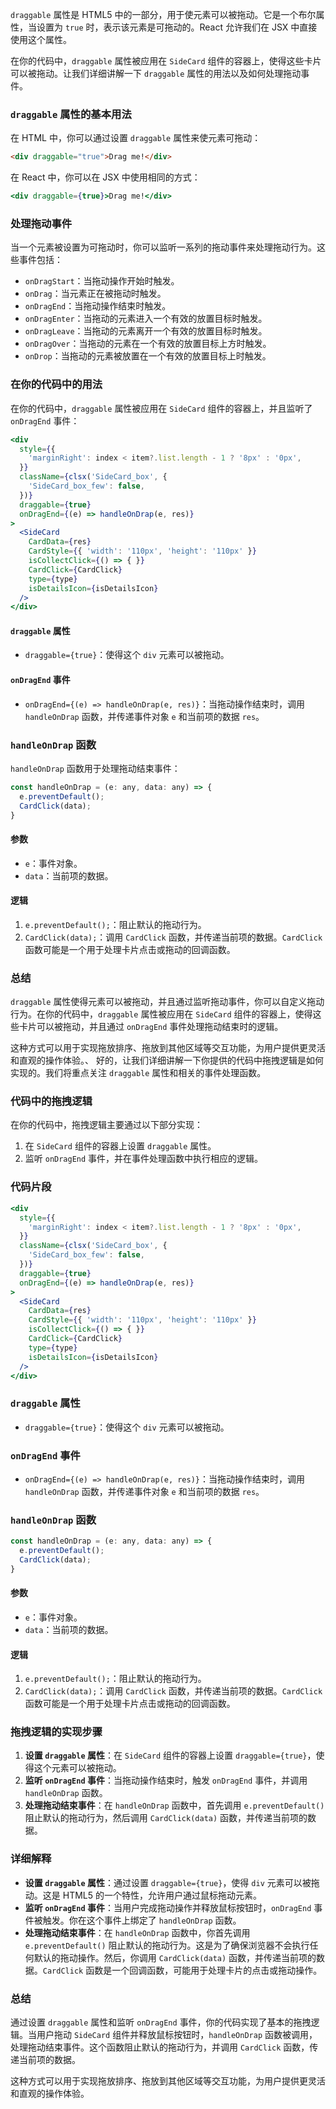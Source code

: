 `draggable` 属性是 HTML5 中的一部分，用于使元素可以被拖动。它是一个布尔属性，当设置为 `true` 时，表示该元素是可拖动的。React 允许我们在 JSX 中直接使用这个属性。

在你的代码中，`draggable` 属性被应用在 `SideCard` 组件的容器上，使得这些卡片可以被拖动。让我们详细讲解一下 `draggable` 属性的用法以及如何处理拖动事件。

### `draggable` 属性的基本用法

在 HTML 中，你可以通过设置 `draggable` 属性来使元素可拖动：

```html
<div draggable="true">Drag me!</div>
```

在 React 中，你可以在 JSX 中使用相同的方式：

```jsx
<div draggable={true}>Drag me!</div>
```

### 处理拖动事件

当一个元素被设置为可拖动时，你可以监听一系列的拖动事件来处理拖动行为。这些事件包括：

- `onDragStart`：当拖动操作开始时触发。
- `onDrag`：当元素正在被拖动时触发。
- `onDragEnd`：当拖动操作结束时触发。
- `onDragEnter`：当拖动的元素进入一个有效的放置目标时触发。
- `onDragLeave`：当拖动的元素离开一个有效的放置目标时触发。
- `onDragOver`：当拖动的元素在一个有效的放置目标上方时触发。
- `onDrop`：当拖动的元素被放置在一个有效的放置目标上时触发。

### 在你的代码中的用法

在你的代码中，`draggable` 属性被应用在 `SideCard` 组件的容器上，并且监听了 `onDragEnd` 事件：

```jsx
<div
  style={{
    'marginRight': index < item?.list.length - 1 ? '8px' : '0px',
  }}
  className={clsx('SideCard_box', {
    'SideCard_box_few': false,
  })}
  draggable={true}
  onDragEnd={(e) => handleOnDrap(e, res)}
>
  <SideCard
    CardData={res}
    CardStyle={{ 'width': '110px', 'height': '110px' }}
    isCollectClick={() => { }}
    CardClick={CardClick}
    type={type}
    isDetailsIcon={isDetailsIcon}
  />
</div>
```

#### `draggable` 属性

- `draggable={true}`：使得这个 `div` 元素可以被拖动。

#### `onDragEnd` 事件

- `onDragEnd={(e) => handleOnDrap(e, res)}`：当拖动操作结束时，调用 `handleOnDrap` 函数，并传递事件对象 `e` 和当前项的数据 `res`。

### `handleOnDrap` 函数

`handleOnDrap` 函数用于处理拖动结束事件：

```javascript
const handleOnDrap = (e: any, data: any) => {
  e.preventDefault();
  CardClick(data);
}
```

#### 参数

- `e`：事件对象。
- `data`：当前项的数据。

#### 逻辑

1. `e.preventDefault();`：阻止默认的拖动行为。
2. `CardClick(data);`：调用 `CardClick` 函数，并传递当前项的数据。`CardClick` 函数可能是一个用于处理卡片点击或拖动的回调函数。

### 总结

`draggable` 属性使得元素可以被拖动，并且通过监听拖动事件，你可以自定义拖动行为。在你的代码中，`draggable` 属性被应用在 `SideCard` 组件的容器上，使得这些卡片可以被拖动，并且通过 `onDragEnd` 事件处理拖动结束时的逻辑。

这种方式可以用于实现拖放排序、拖放到其他区域等交互功能，为用户提供更灵活和直观的操作体验。、
好的，让我们详细讲解一下你提供的代码中拖拽逻辑是如何实现的。我们将重点关注 `draggable` 属性和相关的事件处理函数。

### 代码中的拖拽逻辑

在你的代码中，拖拽逻辑主要通过以下部分实现：

1. 在 `SideCard` 组件的容器上设置 `draggable` 属性。
2. 监听 `onDragEnd` 事件，并在事件处理函数中执行相应的逻辑。

### 代码片段

```jsx
<div
  style={{
    'marginRight': index < item?.list.length - 1 ? '8px' : '0px',
  }}
  className={clsx('SideCard_box', {
    'SideCard_box_few': false,
  })}
  draggable={true}
  onDragEnd={(e) => handleOnDrap(e, res)}
>
  <SideCard
    CardData={res}
    CardStyle={{ 'width': '110px', 'height': '110px' }}
    isCollectClick={() => { }}
    CardClick={CardClick}
    type={type}
    isDetailsIcon={isDetailsIcon}
  />
</div>
```

### `draggable` 属性

- `draggable={true}`：使得这个 `div` 元素可以被拖动。

### `onDragEnd` 事件

- `onDragEnd={(e) => handleOnDrap(e, res)}`：当拖动操作结束时，调用 `handleOnDrap` 函数，并传递事件对象 `e` 和当前项的数据 `res`。

### `handleOnDrap` 函数

```javascript
const handleOnDrap = (e: any, data: any) => {
  e.preventDefault();
  CardClick(data);
}
```

#### 参数

- `e`：事件对象。
- `data`：当前项的数据。

#### 逻辑

1. `e.preventDefault();`：阻止默认的拖动行为。
2. `CardClick(data);`：调用 `CardClick` 函数，并传递当前项的数据。`CardClick` 函数可能是一个用于处理卡片点击或拖动的回调函数。

### 拖拽逻辑的实现步骤

1. **设置 `draggable` 属性**：在 `SideCard` 组件的容器上设置 `draggable={true}`，使得这个元素可以被拖动。
2. **监听 `onDragEnd` 事件**：当拖动操作结束时，触发 `onDragEnd` 事件，并调用 `handleOnDrap` 函数。
3. **处理拖动结束事件**：在 `handleOnDrap` 函数中，首先调用 `e.preventDefault()` 阻止默认的拖动行为，然后调用 `CardClick(data)` 函数，并传递当前项的数据。

### 详细解释

- **设置 `draggable` 属性**：通过设置 `draggable={true}`，使得 `div` 元素可以被拖动。这是 HTML5 的一个特性，允许用户通过鼠标拖动元素。
- **监听 `onDragEnd` 事件**：当用户完成拖动操作并释放鼠标按钮时，`onDragEnd` 事件被触发。你在这个事件上绑定了 `handleOnDrap` 函数。
- **处理拖动结束事件**：在 `handleOnDrap` 函数中，你首先调用 `e.preventDefault()` 阻止默认的拖动行为。这是为了确保浏览器不会执行任何默认的拖动操作。然后，你调用 `CardClick(data)` 函数，并传递当前项的数据。`CardClick` 函数是一个回调函数，可能用于处理卡片的点击或拖动操作。

### 总结

通过设置 `draggable` 属性和监听 `onDragEnd` 事件，你的代码实现了基本的拖拽逻辑。当用户拖动 `SideCard` 组件并释放鼠标按钮时，`handleOnDrap` 函数被调用，处理拖动结束事件。这个函数阻止默认的拖动行为，并调用 `CardClick` 函数，传递当前项的数据。

这种方式可以用于实现拖放排序、拖放到其他区域等交互功能，为用户提供更灵活和直观的操作体验。
